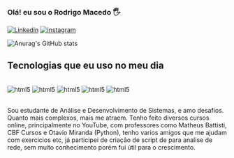 ### Olá! eu sou o Rodrigo Macedo 🖐


[![Linkedin](https://img.shields.io/badge/LinkedIn-0077B5?style=for-the-badge&logo=linkedin&logoColor=white)](https://www.linkedin.com/in/rodrigo-macedo-23b5b5294/)
[![instagram](https://img.shields.io/badge/Instagram-E4405F?style=for-the-badge&logo=instagram&logoColor=white)](https://www.instagram.com/rrc.macedo_)

![Anurag's GitHub stats](https://github-readme-stats.vercel.app/api?username=rodrigomaced&show_icons=true&theme=dracula)

## Tecnologias que eu uso no meu dia 
 
<div style="display: inline_block"><br/>
  <img aling="center" alt="html5" src="https://img.shields.io/badge/HTML5-E34F26?style=for-the-badge&logo=html5&logoColor=white" />
  <img aling="center" alt="html5" src="https://img.shields.io/badge/CSS3-1572B6?style=for-the-badge&logo=css3&logoColor=white" />
  <img aling="center" alt="html5" src="https://img.shields.io/badge/JavaScript-323330?style=for-the-badge&logo=javascript&logoColor=F7DF1E" />
  <img aling="center" alt="html5" src="https://img.shields.io/badge/React-20232A?style=for-the-badge&logo=react&logoColor=61DAFB" />
  <img aling="center" alt="html5" src="https://img.shields.io/badge/Python-14354C?style=for-the-badge&logo=python&logoColor=white" />
</div><br/>

Sou estudante de Análise e Desenvolvimento de Sistemas, e amo desafios. Quanto mais complexos, mais me atraem. Tenho feito diversos cursos online, principalmente no YouTube, com professores como Matheus Battisti, CBF Cursos e Otavio Miranda (Python), tenho varios amigos que me ajudam com exercicios etc, já participei de criação de script de para analise de rede, sem muito conhecimento porém fui útil para o crescimento.
